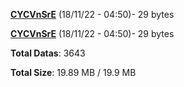 [**CYCVnSrE**](/data/CYCVnSrE.txt) (18/11/22 - 04:50)- 29 bytes

[**CYCVnSrE**](/data/CYCVnSrE.txt) (18/11/22 - 04:50)- 29 bytes

**Total Datas**: 3643

**Total Size**: 19.89 MB / 19.9 MB